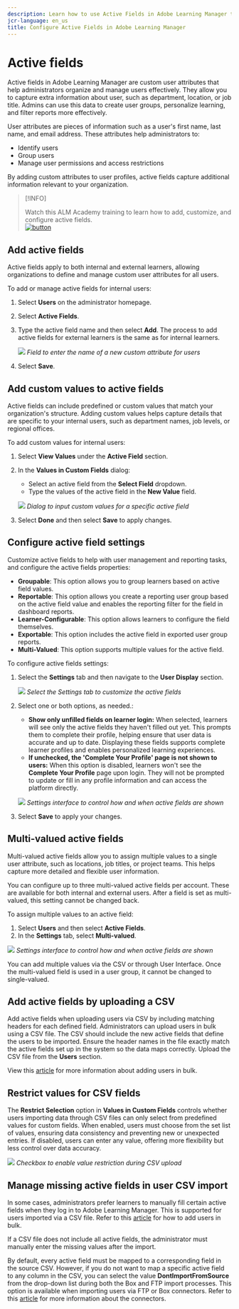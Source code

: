 ```yaml
---
description: Learn how to use Active Fields in Adobe Learning Manager to capture, organize, and manage custom user information. Improve reporting, filtering, and user segmentation with flexible field configurations.
jcr-language: en_us
title: Configure Active Fields in Adobe Learning Manager
---
```


# Active fields

Active fields in Adobe Learning Manager are custom user attributes that help administrators organize and manage users effectively. They allow you to capture extra information about user, such as department, location, or job title. Admins can use this data to create user groups, personalize learning, and filter reports more effectively.

User attributes are pieces of information such as a user's first name, last name, and email address. These attributes help administrators to:

* Identify users
* Group users
* Manage user permissions and access restrictions

By adding custom attributes to user profiles, active fields capture additional information relevant to your organization.

>[!INFO]
>
>Watch this ALM Academy training to learn how to add, customize, and configure active fields.<br>[![button](assets/launch-training-button.png)](https://content.adobelearningmanageracademy.com/app/learner?accountId=98632#/course/7555741)</br>

## Add active fields

Active fields apply to both internal and external learners, allowing organizations to define and manage custom user attributes for all users.

To add or manage active fields for internal users:

1. Select **Users** on the administrator homepage.

2. Select **Active Fields**.

3. Type the active field name and then select **Add**. The process to add active fields for external learners is the same as for internal learners.

   ![](assets/add-active-field-alm.png)
   _Field to enter the name of a new custom attribute for users_

4. Select **Save**.

## Add custom values to active fields

Active fields can include predefined or custom values that match your organization's structure. Adding custom values helps capture details that are specific to your internal users, such as department names, job levels, or regional offices.

To add custom values for internal users:

1. Select **View Values** under the **Active Field** section.
2. In the **Values in Custom Fields** dialog:
 
   * Select an active field from the **Select Field** dropdown.
   * Type the values of the active field in the **New Value** field.
   
   ![](assets/add-value-active-fields.png)
   _Dialog to input custom values for a specific active field_

3. Select **Done** and then select **Save** to apply changes.

## Configure active field settings

Customize active fields to help with user management and reporting tasks, and configure the active fields properties:

* **Groupable**: This option allows you to group learners based on active field values.
* **Reportable**: This option allows you create a reporting user group based on the active field value and enables the reporting filter for the field in dashboard reports.
* **Learner-Configurable**: This option allows learners to configure the field themselves.
* **Exportable**: This option includes the active field in exported user group reports.
* **Multi-Valued**: This option supports multiple values for the active field.

To configure active fields settings:

1. Select the **Settings** tab and then navigate to the **User Display** section.

   ![](assets/settings-active-field.png)
   _Select the Settings tab to customize the active fields_

2. Select one or both options, as needed.:

   * **Show only unfilled fields on learner login:** When selected, learners will see only the active fields they haven't filled out yet. This prompts them to complete their profile, helping ensure that user data is accurate and up to date. Displaying these fields supports complete learner profiles and enables personalized learning experiences.
   * **If unchecked, the 'Complete Your Profile' page is not shown to users:** When this option is disabled, learners won't see the **Complete Your Profile** page upon login. They will not be prompted to update or fill in any profile information and can access the platform directly.
   
   ![](assets/user-display-alm.png)
   _Settings interface to control how and when active fields are shown_

3. Select **Save** to apply your changes.

## Multi-valued active fields

Multi-valued active fields allow you to assign multiple values to a single user attribute, such as locations, job titles, or project teams. This helps capture more detailed and flexible user information.

You can configure up to three multi-valued active fields per account. These are available for both internal and external users. After a field is set as multi-valued, this setting cannot be changed back.

To assign multiple values to an active field:

1. Select **Users** and then select **Active Fields**.
2. In the **Settings** tab, select **Multi-valued**.

![](assets/multi-values.png)
_Settings interface to control how and when active fields are shown_

You can add multiple values via the CSV or through User Interface. Once the multi-valued field is used in a user group, it cannot be changed to single-valued.

## Add active fields by uploading a CSV

Add active fields when uploading users via CSV by including matching headers for each defined field. Administrators can upload users in bulk using a CSV file. The CSV should include the new active fields that define the users to be imported. Ensure the header names in the file exactly match the active fields set up in the system so the data maps correctly. Upload the CSV file from the **Users** section.

View this [article](/help/migrated/administrators/feature-summary/add-users-user-groups.md) for more information about adding users in bulk.

## Restrict values for CSV fields

The **Restrict Selection** option in **Values in Custom Fields** controls whether users importing data through CSV files can only select from predefined values for custom fields. When enabled, users must choose from the set list of values, ensuring data consistency and preventing new or unexpected entries. If disabled, users can enter any value, offering more flexibility but less control over data accuracy.

![](assets/restrict-active.png)
_Checkbox to enable value restriction during CSV upload_

## Manage missing active fields in user CSV import

In some cases, administrators prefer learners to manually fill certain active fields when they log in to Adobe Learning Manager. This is supported for users imported via a CSV file. Refer to this [article](/help/migrated/administrators/feature-summary/add-users-user-groups.md) for how to add users in bulk.

If a CSV file does not include all active fields, the administrator must manually enter the missing values after the import.

By default, every active field must be mapped to a corresponding field in the source CSV. However, if you do not want to map a specific active field to any column in the CSV, you can select the value **DontImportFromSource** from the drop-down list during both the Box and FTP import processes. This option is available when importing users via FTP or Box connectors. Refer to this [article](https://experienceleague.adobe.com/en/docs/learning-manager/using/integration/connectors) for more information about the connectors.


